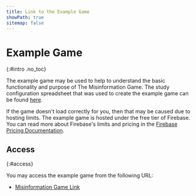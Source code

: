 ```yaml
---
title: Link to the Example Game
showPath: true
sitemap: false
---
```


# Example Game
{:#intro .no_toc}

The example game may be used to help to understand the basic functionality
and purpose of The Misinformation Game. The study configuration spreadsheet
that was used to create the example game can be found [here](/link/ExampleStudy).

<p class="info">
    If the game doesn't load correctly for you, then that may be caused due
    to hosting limits. The example game is hosted under the free tier of
    Firebase. You can read more about Firebase's limits and pricing in
    the <a href="/FirebasePricing">Firebase Pricing Documentation</a>.
</p>

## Access
{:#access}

You may access the example game from the following URL:

- [Misinformation Game Link](https://misinformation-game.web.app/study/m1v891krnanahrdi/id?s=hviawth01zo4zxmx)
